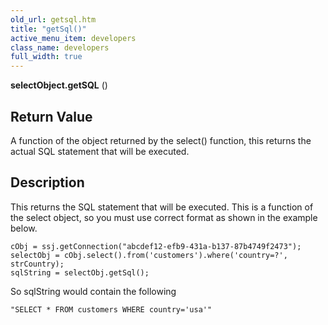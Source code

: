 ```yaml
---
old_url: getsql.htm
title: "getSql()"
active_menu_item: developers
class_name: developers
full_width: true
---
```



**selectObject.getSQL** ()

## Return Value

A function of the object returned by the select() function, this returns the actual SQL statement that will be executed.

## Description

This returns the SQL statement that will be executed. This is a function of the select object, so you must use correct format as shown in the example below.

    cObj = ssj.getConnection("abcdef12-efb9-431a-b137-87b4749f2473");
    selectObj = cObj.select().from('customers').where('country=?', strCountry);
    sqlString = selectObj.getSql();
     
    
So sqlString would contain the following 

    "SELECT * FROM customers WHERE country='usa'"
     
     
   



